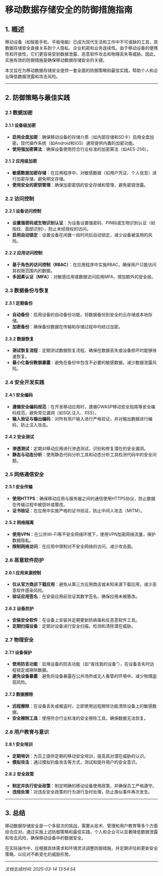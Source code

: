 # 移动数据存储安全的防御措施指南

## 1. 概述

移动设备（如智能手机、平板电脑）已成为现代生活和工作中不可或缺的工具，其数据存储安全直接关系到个人隐私、企业机密和业务连续性。由于移动设备的便携性和开放性，它们更容易受到数据泄露、恶意软件攻击和物理丢失等威胁。因此，实施有效的防御措施是确保移动数据存储安全的关键。

本文旨在为移动数据存储安全提供一套全面的防御策略和最佳实践，帮助个人和企业降低数据泄露和攻击风险。

---

## 2. 防御策略与最佳实践

### 2.1 数据加密

#### 2.1.1 设备级加密
- **启用全盘加密**：确保移动设备的存储介质（如内部存储和SD卡）启用全盘加密。现代操作系统（如Android和iOS）通常提供内置的加密功能。
- **使用强加密算法**：确保设备使用符合行业标准的加密算法（如AES-256）。

#### 2.1.2 应用级加密
- **敏感数据加密存储**：在应用程序中，对敏感数据（如用户凭证、个人信息）进行加密存储，避免明文存储。
- **使用安全的密钥管理**：确保加密密钥的安全存储和管理，避免密钥泄露。

### 2.2 访问控制

#### 2.2.1 设备访问控制
- **设置强密码或生物识别认证**：为设备设置强密码、PIN码或生物识别认证（如指纹、面部识别），防止未经授权的访问。
- **启用自动锁定**：设置设备在闲置一段时间后自动锁定，减少设备被滥用的风险。

#### 2.2.2 应用访问控制
- **基于角色的访问控制（RBAC）**：在应用程序中实施RBAC，确保用户只能访问其权限范围内的数据。
- **多因素认证（MFA）**：对敏感应用或数据访问启用MFA，增加额外的安全层。

### 2.3 数据备份与恢复

#### 2.3.1 定期备份
- **自动备份**：启用设备的自动备份功能，将数据备份到安全的云存储或本地存储。
- **加密备份**：确保备份数据在传输和存储过程中均经过加密。

#### 2.3.2 数据恢复
- **测试恢复流程**：定期测试数据恢复流程，确保在数据丢失或设备损坏时能够快速恢复。
- **最小化备份数据暴露**：避免在备份中包含不必要的敏感数据，减少数据泄露风险。

### 2.4 安全开发实践

#### 2.4.1 安全编码
- **遵循安全编码规范**：在开发移动应用时，遵循OWASP移动安全指南等安全编码规范，避免常见漏洞（如SQL注入、XSS）。
- **输入验证与输出编码**：对所有用户输入进行严格验证，并对输出数据进行编码，防止注入攻击。

#### 2.4.2 安全测试
- **渗透测试**：定期对移动应用进行渗透测试，识别和修复潜在的安全漏洞。
- **静态与动态分析**：使用静态代码分析工具和动态分析工具检测代码中的安全问题。

### 2.5 网络通信安全

#### 2.5.1 安全传输
- **使用HTTPS**：确保移动应用与服务器之间的通信使用HTTPS协议，防止数据在传输过程中被窃听或篡改。
- **证书验证**：在应用中实施严格的证书验证，防止中间人攻击（MITM）。

#### 2.5.2 网络隔离
- **使用VPN**：在公共Wi-Fi等不安全网络环境下，使用VPN加密网络流量，保护数据隐私。
- **限制网络访问**：在应用中限制对不安全网络的访问，减少攻击面。

### 2.6 恶意软件防护

#### 2.6.1 应用来源控制
- **仅从官方商店下载应用**：避免从第三方应用商店或未知来源下载应用，减少恶意软件感染风险。
- **验证应用签名**：在安装应用前验证其数字签名，确保应用未被篡改。

#### 2.6.2 设备防护
- **安装安全软件**：在设备上安装并定期更新防病毒和反恶意软件工具。
- **定期扫描设备**：定期对设备进行安全扫描，检测和清除潜在威胁。

### 2.7 物理安全

#### 2.7.1 设备保护
- **使用防丢功能**：启用设备的防丢功能（如“查找我的设备”），在设备丢失时远程锁定或擦除数据。
- **避免设备暴露**：避免将设备暴露在公共场所或无人看管的环境中，减少物理盗窃风险。

#### 2.7.2 数据擦除
- **远程擦除**：在设备丢失或被盗时，立即使用远程擦除功能清除设备上的敏感数据。
- **安全擦除工具**：使用符合行业标准的安全擦除工具，确保数据无法恢复。

### 2.8 用户教育与意识

#### 2.8.1 安全培训
- **定期培训**：为员工提供定期的移动安全培训，提高其对潜在威胁的认识。
- **模拟攻击**：通过模拟钓鱼攻击等方式，测试和提升用户的安全意识。

#### 2.8.2 安全政策
- **制定并执行安全政策**：制定明确的移动设备使用政策，并确保员工严格遵守。
- **违规处理**：对违反安全政策的行为进行及时处理，防止类似事件再次发生。

---

## 3. 总结

移动数据存储安全是一个多层次的挑战，需要从技术、管理和用户教育等多个方面综合应对。通过实施上述防御策略和最佳实践，个人和企业可以显著降低数据泄露和攻击风险，确保移动设备中的数据安全。

在实际操作中，应根据具体需求和环境灵活调整防御措施，并定期评估和更新安全策略，以应对不断变化的威胁形势。

---

*文档生成时间: 2025-03-14 13:54:54*
